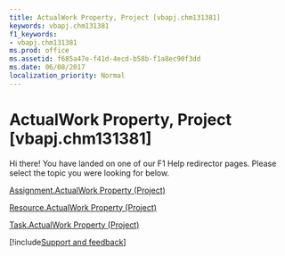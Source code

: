 ```yaml
---
title: ActualWork Property, Project [vbapj.chm131381]
keywords: vbapj.chm131381
f1_keywords:
- vbapj.chm131381
ms.prod: office
ms.assetid: f685a47e-f41d-4ecd-b58b-f1a8ec90f3dd
ms.date: 06/08/2017
localization_priority: Normal
---
```



# ActualWork Property, Project [vbapj.chm131381]

Hi there! You have landed on one of our F1 Help redirector pages. Please select the topic you were looking for below.

[Assignment.ActualWork Property (Project)](https://msdn.microsoft.com/library/10a4102c-0549-a9b3-94bd-5aa1c5d8b813%28Office.15%29.aspx)

[Resource.ActualWork Property (Project)](https://msdn.microsoft.com/library/1f4e3558-17c7-506b-3ff1-41da110aeec3%28Office.15%29.aspx)

[Task.ActualWork Property (Project)](https://msdn.microsoft.com/library/22425eb3-c40f-9f85-9f91-74efda8c9838%28Office.15%29.aspx)

[!include[Support and feedback](~/includes/feedback-boilerplate.md)]